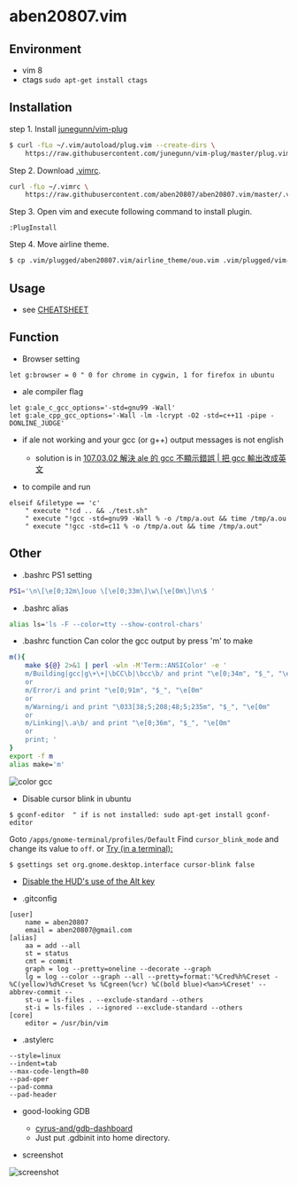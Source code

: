 aben20807.vim
===

## Environment
+ vim 8
+ ctags `sudo apt-get install ctags`

## Installation
step 1. Install [junegunn/vim-plug](https://github.com/junegunn/vim-plug)

```sh
$ curl -fLo ~/.vim/autoload/plug.vim --create-dirs \
    https://raw.githubusercontent.com/junegunn/vim-plug/master/plug.vim
```

Step 2. Download [.vimrc](https://raw.githubusercontent.com/aben20807/aben20807.vim/master/.vimrc).

```sh
curl -fLo ~/.vimrc \
    https://raw.githubusercontent.com/aben20807/aben20807.vim/master/.vimrc
```

Step 3. Open vim and execute following command to install plugin.

```
:PlugInstall
```

Step 4. Move airline theme.

```sh
$ cp .vim/plugged/aben20807.vim/airline_theme/ouo.vim .vim/plugged/vim-airline-themes/autoload/airline/themes/
```

## Usage
+ see [CHEATSHEET](https://github.com/aben20807/aben20807.vim/blob/master/CHEATSHEET.md)

## Function
+ Browser setting

```vim
let g:browser = 0 " 0 for chrome in cygwin, 1 for firefox in ubuntu
```

+ ale compiler flag

```vim
let g:ale_c_gcc_options='-std=gnu99 -Wall'
let g:ale_cpp_gcc_options='-Wall -lm -lcrypt -O2 -std=c++11 -pipe -DONLINE_JUDGE'
```

+ if ale not working and your gcc (or g++) output messages is not english
    + solution is in [107.03.02 解決 ale 的 gcc 不顯示錯誤 | 把 gcc 輸出改成英文](https://aben20807.blogspot.tw/2018/03/1070302-ale-gcc-gcc.html#more)

+ <F5> to compile and run

```vim
elseif &filetype == 'c'
    " execute "!cd .. && ./test.sh"
    " execute "!gcc -std=gnu99 -Wall % -o /tmp/a.out && time /tmp/a.ou
    " execute "!gcc -std=c11 % -o /tmp/a.out && time /tmp/a.out"
```

## Other
+ .bashrc PS1 setting

```sh
PS1='\n\[\e[0;32m\]ouo \[\e[0;33m\]\w\[\e[0m\]\n\$ '
```

+ .bashrc alias

```sh
alias ls='ls -F --color=tty --show-control-chars'
```

+ .bashrc function
Can color the gcc output by press 'm' to make

```sh
m(){
    make ${@} 2>&1 | perl -wln -M'Term::ANSIColor' -e '
    m/Building|gcc|g\+\+|\bCC\b|\bcc\b/ and print "\e[0;34m", "$_", "\e[0m"
    or
    m/Error/i and print "\e[0;91m", "$_", "\e[0m"
    or
    m/Warning/i and print "\033[38;5;208;48;5;235m", "$_", "\e[0m"
    or
    m/Linking|\.a\b/ and print "\e[0;36m", "$_", "\e[0m"
    or
    print; '
}
export -f m
alias make='m'
```

![color gcc](https://imgur.com/5oVwklq.png)

+ Disable cursor blink in ubuntu

```
$ gconf-editor  " if is not installed: sudo apt-get install gconf-editor
```

Goto `/apps/gnome-terminal/profiles/Default`
Find `cursor_blink_mode` and change its value to `off`.
or
[Try (in a terminal):](https://askubuntu.com/a/311905)

```
$ gsettings set org.gnome.desktop.interface cursor-blink false
```

+ [Disable the HUD's use of the Alt key](https://askubuntu.com/a/122232)

+ .gitconfig

```
[user]
    name = aben20807
    email = aben20807@gmail.com
[alias]
    aa = add --all
    st = status
    cmt = commit
    graph = log --pretty=oneline --decorate --graph
    lg = log --color --graph --all --pretty=format:'%Cred%h%Creset -%C(yellow)%d%Creset %s %Cgreen(%cr) %C(bold blue)<%an>%Creset' --abbrev-commit --
    st-u = ls-files . --exclude-standard --others
    st-i = ls-files . --ignored --exclude-standard --others
[core]
    editor = /usr/bin/vim
```

+ .astylerc

```
--style=linux
--indent=tab
--max-code-length=80
--pad-oper
--pad-comma
--pad-header
```

+ good-looking GDB
    + [cyrus-and/gdb-dashboard](https://github.com/cyrus-and/gdb-dashboard)
    + Just put .gdbinit into home directory.

+ screenshot

![screenshot](https://imgur.com/8aNemHB.png)
